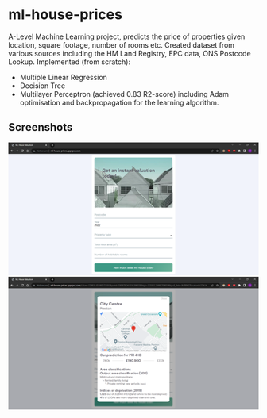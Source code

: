 # ml-house-prices
A-Level Machine Learning project, predicts the price of properties given location, square footage, number of rooms etc.
Created dataset from various sources including the HM Land Registry, EPC data, ONS Postcode Lookup.
Implemented (from scratch):
- Multiple Linear Regression
- Decision Tree
- Multilayer Perceptron (achieved 0.83 R2-score) including Adam optimisation and backpropagation for the learning algorithm.

## Screenshots
![ui](screenshot0.png)
![ui result](screenshot1.png)
